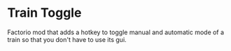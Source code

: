 # Train Toggle

Factorio mod that adds a hotkey to toggle manual and automatic mode of a train so that you don't have to use its gui.
